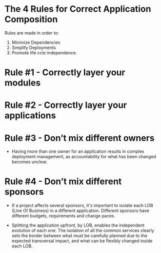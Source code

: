 # The 4 Rules for Correct Application Composition


Rules are made in order to:
1. Minimize Dependencies
2. Simplify Deployments
3. Promote life ccle independence.


# Rule #1 - Correctly layer your modules

# Rule #2 - Correctly layer your applications

# Rule #3 - Don’t mix different owners

- Having more than one owner for an application results in complex deployment management, as accountability for what has been changed becomes unclear.


# Rule #4 - Don’t mix different sponsors
- If a project affects several sponsors, it's important to isolate each LOB (Line Of Business) in a different application. Different sponsors have different budgets, requirements and change paces.

- Splitting the application upfront, by LOB, enables the independent evolution of each one. The isolation of all the common services clearly sets the border between what must be carefully planned due to the expected transversal impact, and what can be flexibly changed inside each LOB.